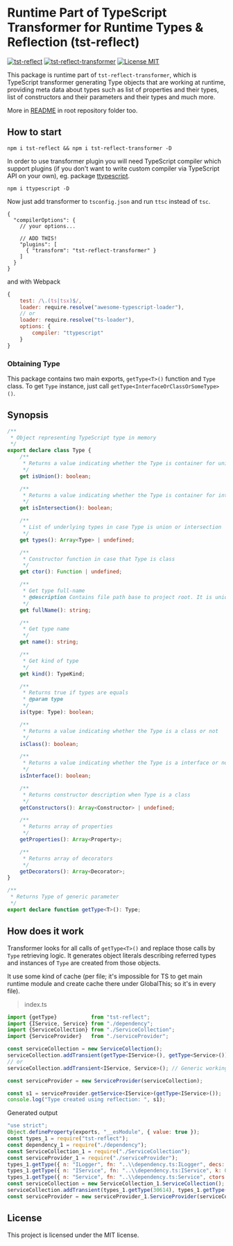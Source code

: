 # Runtime Part of TypeScript Transformer for Runtime Types & Reflection (tst-reflect)

[![tst-reflect](https://img.shields.io/npm/v/tst-reflect.svg?color=brightgreen&style=flat-square&logo=npm&label=tst-reflect)](https://www.npmjs.com/package/tst-reflect) 
[![tst-reflect-transformer](https://img.shields.io/npm/v/tst-reflect-transformer.svg?color=brightgreen&style=flat-square&logo=npm&label=tst-reflect-transformer)](https://www.npmjs.com/package/tst-reflect-transformer)
[![License MIT](https://img.shields.io/badge/License-MIT-brightgreen?style=flat-square)](https://opensource.org/licenses/MIT)

This package is runtime part of `tst-reflect-transformer`, which is TypeScript transformer generating Type objects that are working at runtime, providing meta data about types such as list of properties and their types, list of constructors and their parameters and their types and much more.

More in [README](https://github.com/Hookyns/ts-reflection) in root repository folder too.

## How to start
`npm i tst-reflect && npm i tst-reflect-transformer -D`

In order to use transformer plugin you will need TypeScript compiler which support plugins (if you don't want to write custom compiler via TypeScript API on your own), eg. package [ttypescript](https://www.npmjs.com/package/ttypescript).

`npm i ttypescript -D`

Now just add transformer to `tsconfig.json` and run `ttsc` instead of `tsc`.
```json5
{
  "compilerOptions": {
    // your options...

    // ADD THIS!
    "plugins": [
      { "transform": "tst-reflect-transformer" }
    ]
  }
}
```

and with Webpack
```javascript
{
    test: /\.(ts|tsx)$/,
    loader: require.resolve("awesome-typescript-loader"),
    // or
    loader: require.resolve("ts-loader"),
    options: {
        compiler: "ttypescript"
    }
}
```

### Obtaining Type
This package contains two main exports, `getType<T>()` function and `Type` class.
To get `Type` instance, just call `getType<InterfaceOrClassOrSomeType>()`.

## Synopsis
```typescript
/**
 * Object representing TypeScript type in memory
 */
export declare class Type {
    /**
     * Returns a value indicating whether the Type is container for unified Types or not
     */
    get isUnion(): boolean;

    /**
     * Returns a value indicating whether the Type is container for intersecting Types or not
     */
    get isIntersection(): boolean;

    /**
     * List of underlying types in case Type is union or intersection
     */
    get types(): Array<Type> | undefined;

    /**
     * Constructor function in case that Type is class
     */
    get ctor(): Function | undefined;

    /**
     * Get type full-name
     * @description Contains file path base to project root. It is unique identifier.
     */
    get fullName(): string;

    /**
     * Get type name
     */
    get name(): string;

    /**
     * Get kind of type
     */
    get kind(): TypeKind;

    /**
     * Returns true if types are equals
     * @param type
     */
    is(type: Type): boolean;

    /**
     * Returns a value indicating whether the Type is a class or not
     */
    isClass(): boolean;

    /**
     * Returns a value indicating whether the Type is a interface or not
     */
    isInterface(): boolean;

    /**
     * Returns constructor description when Type is a class
     */
    getConstructors(): Array<Constructor> | undefined;

    /**
     * Returns array of properties
     */
    getProperties(): Array<Property>;

    /**
     * Returns array of decorators
     */
    getDecorators(): Array<Decorator>;
}
```

```typescript
/**
 * Returns Type of generic parameter
 */
export declare function getType<T>(): Type;
```

## How does it work
Transformer looks for all calls of `getType<T>()` and replace those calls by `Type` retrieving logic.
It generates object literals describing referred types and instances of `Type` are created from those objects.

It use some kind of cache (per file; it's impossible for TS to get main runtime module and create cache there under GlobalThis; so it's in every file).

> index.ts
```typescript
import {getType}           from "tst-reflect";
import {IService, Service} from "./dependency";
import {ServiceCollection} from "./ServiceCollection";
import {ServiceProvider}   from "./serviceProvider";

const serviceCollection = new ServiceCollection();
serviceCollection.addTransient(getType<IService>(), getType<Service>());
// or
serviceCollection.addTransient<IService, Service>(); // Generic working too!

const serviceProvider = new ServiceProvider(serviceCollection);

const s1 = serviceProvider.getService<IService>(getType<IService>());
console.log("Type created using reflection: ", s1);
```

Generated output
```javascript
"use strict";
Object.defineProperty(exports, "__esModule", { value: true });
const types_1 = require("tst-reflect");
const dependency_1 = require("./dependency");
const ServiceCollection_1 = require("./ServiceCollection");
const serviceProvider_1 = require("./serviceProvider");
types_1.getType({ n: "ILogger", fn: "..\\dependency.ts:ILogger", decs: [], k: 0 }, 30613);
types_1.getType({ n: "IService", fn: "..\\dependency.ts:IService", k: 0}, 30614);
types_1.getType({ n: "Service", fn: "..\\dependency.ts:Service", ctors: [{ params: [{ n: "logger", t: types_1.getType(30613) }] }], decs: [{ n: "injectable" }], k: 1, ctor: () => dependency_1.Service }, 30617);
const serviceCollection = new ServiceCollection_1.ServiceCollection();
serviceCollection.addTransient(types_1.getType(30614), types_1.getType(30617));
const serviceProvider = new serviceProvider_1.ServiceProvider(serviceCollection);
```

## License
This project is licensed under the MIT license.